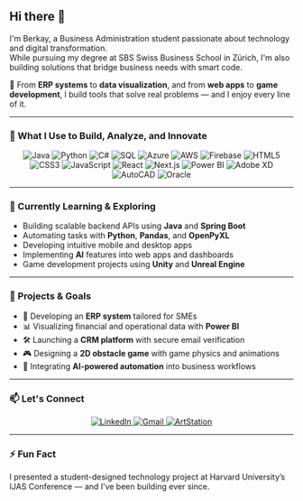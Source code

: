 ## Hi there 👋

I'm Berkay, a Business Administration student passionate about technology and digital transformation.  
While pursuing my degree at SBS Swiss Business School in Zürich, I'm also building solutions that bridge business needs with smart code.  

💼 From **ERP systems** to **data visualization**, and from **web apps** to **game development**, I build tools that solve real problems — and I enjoy every line of it.

---

### 🚀 What I Use to Build, Analyze, and Innovate

<div align="center">

<!-- Programming Languages -->
<img src="https://img.shields.io/badge/Java-%23ED8B00.svg?style=for-the-badge&logo=java&logoColor=white" alt="Java"/>
<img src="https://img.shields.io/badge/Python-3776AB?style=for-the-badge&logo=python&logoColor=white" alt="Python"/>
<img src="https://img.shields.io/badge/C%23-239120?style=for-the-badge&logo=c-sharp&logoColor=white" alt="C#"/>
<img src="https://img.shields.io/badge/SQL-336791?style=for-the-badge&logo=mysql&logoColor=white" alt="SQL"/>

<!-- Cloud & DevOps -->
<img src="https://img.shields.io/badge/Microsoft%20Azure-0089D6?style=for-the-badge&logo=microsoft-azure&logoColor=white" alt="Azure"/>
<img src="https://img.shields.io/badge/AWS-%23FF9900.svg?style=for-the-badge&logo=amazon-aws&logoColor=white" alt="AWS"/>
<img src="https://img.shields.io/badge/Firebase-FFCA28?style=for-the-badge&logo=firebase&logoColor=black" alt="Firebase"/>

<!-- Web Development -->
<img src="https://img.shields.io/badge/HTML5-E34F26?style=for-the-badge&logo=html5&logoColor=white" alt="HTML5"/>
<img src="https://img.shields.io/badge/CSS3-1572B6?style=for-the-badge&logo=css3&logoColor=white" alt="CSS3"/>
<img src="https://img.shields.io/badge/JavaScript-F7DF1E?style=for-the-badge&logo=javascript&logoColor=black" alt="JavaScript"/>
<img src="https://img.shields.io/badge/React-20232A?style=for-the-badge&logo=react&logoColor=61DAFB" alt="React"/>
<img src="https://img.shields.io/badge/Next.js-black?style=for-the-badge&logo=next.js&logoColor=white" alt="Next.js"/>

<!-- Data & Design -->
<img src="https://img.shields.io/badge/Power%20BI-F2C811?style=for-the-badge&logo=powerbi&logoColor=black" alt="Power BI"/>
<img src="https://img.shields.io/badge/Adobe%20XD-FF61F6?style=for-the-badge&logo=adobe-xd&logoColor=white" alt="Adobe XD"/>
<img src="https://img.shields.io/badge/AutoCAD-E34F26?style=for-the-badge&logo=autodesk&logoColor=white" alt="AutoCAD"/>
<img src="https://img.shields.io/badge/Oracle-F80000?style=for-the-badge&logo=oracle&logoColor=white" alt="Oracle"/>

</div>

---

### 🌱 Currently Learning & Exploring

- Building scalable backend APIs using **Java** and **Spring Boot**
- Automating tasks with **Python**, **Pandas**, and **OpenPyXL**
- Developing intuitive mobile and desktop apps
- Implementing **AI** features into web apps and dashboards
- Game development projects using **Unity** and **Unreal Engine**

---

### 🔧 Projects & Goals

- 🎯 Developing an **ERP system** tailored for SMEs  
- 📊 Visualizing financial and operational data with **Power BI**  
- 🛠️ Launching a **CRM platform** with secure email verification  
- 🎮 Designing a **2D obstacle game** with game physics and animations  
- 🧠 Integrating **AI-powered automation** into business workflows

---

### 📫 Let's Connect

<div align="center">
  <a href="https://www.linkedin.com/in/berkaybdere/">
    <img src="https://img.shields.io/badge/LinkedIn-%230077B5.svg?style=for-the-badge&logo=linkedin&logoColor=white" alt="LinkedIn"/>
  </a>
  <a href="mailto:berkaybdere@gmail.com">
    <img src="https://img.shields.io/badge/Gmail-D14836?style=for-the-badge&logo=gmail&logoColor=white" alt="Gmail"/>
  </a>
  <a href="https://www.artstation.com/berkaybdere">
    <img src="https://img.shields.io/badge/ArtStation-000000?style=for-the-badge&logo=artstation&logoColor=white" alt="ArtStation"/>
  </a>
</div>

---

### ⚡ Fun Fact

I presented a student-designed technology project at Harvard University’s IJAS Conference — and I’ve been building ever since.
